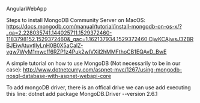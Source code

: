 AngularWebApp

Steps to install MongoDB Community Server on MacOS:
https://docs.mongodb.com/manual/tutorial/install-mongodb-on-os-x/?_ga=2.228035741.144025711.1529372460-1183798152.1529372460&_gac=1.162137934.1529372460.CjwKCAjwsJ3ZBRBJEiwAtuvtlIyLnH0B0X5aCalZ-vgw7WyM1mwcff6RZP1z4Puk2wIVXil2hMMFthoCB1EQAvD_BwE

A simple tutorial on how to use MongoDB (Not necessarily to be in our case):
http://www.dotnetcurry.com/aspnet-mvc/1267/using-mongodb-nosql-database-with-aspnet-webapi-core

To add mongoDB driver, there is an offical drive we can use add executing this line:
dotnet add package MongoDB.Driver --version 2.6.1